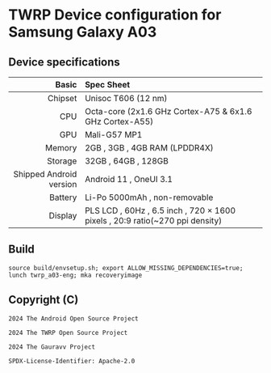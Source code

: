 # TWRP Device configuration for Samsung Galaxy A03

## Device specifications
Basic    | Spec Sheet
--------:|:----------------------
Chipset  | Unisoc T606 (12 nm)
CPU      | Octa-core (2x1.6 GHz Cortex-A75 & 6x1.6 GHz Cortex-A55)
GPU      | Mali-G57 MP1
Memory   | 2GB , 3GB , 4GB RAM (LPDDR4X)
Storage  | 32GB , 64GB , 128GB
Shipped Android version | Android 11 , OneUI 3.1
Battery  | Li-Po 5000mAh , non-removable
Display  | PLS LCD , 60Hz , 6.5 inch , 720 × 1600 pixels , 20:9 ratio(~270 ppi density)

## Build
```
source build/envsetup.sh; export ALLOW_MISSING_DEPENDENCIES=true; lunch twrp_a03-eng; mka recoveryimage
```
## Copyright (C)

```
2024 The Android Open Source Project
 
2024 The TWRP Open Source Project

2024 The Gauravv Project
 
SPDX-License-Identifier: Apache-2.0
```
